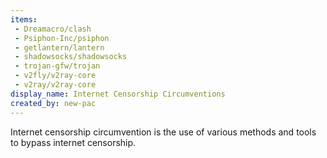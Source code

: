 ```yaml
---
items:
 - Dreamacro/clash
 - Psiphon-Inc/psiphon
 - getlantern/lantern
 - shadowsocks/shadowsocks
 - trojan-gfw/trojan
 - v2fly/v2ray-core
 - v2ray/v2ray-core
display_name: Internet Censorship Circumventions
created_by: new-pac
---
```

Internet censorship circumvention is the use of various methods and tools to bypass internet censorship.
